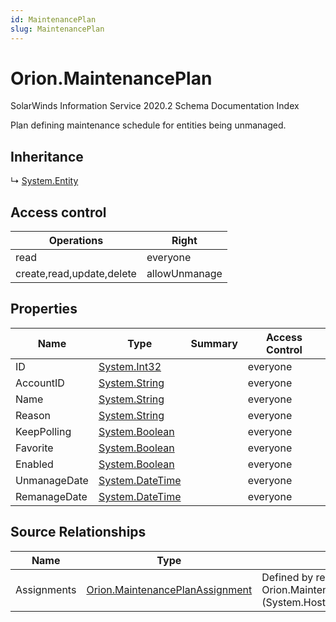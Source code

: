 ```yaml
---
id: MaintenancePlan
slug: MaintenancePlan
---
```


# Orion.MaintenancePlan

SolarWinds Information Service 2020.2 Schema Documentation Index

Plan defining maintenance schedule for entities being unmanaged.

## Inheritance

↳ [System.Entity](./../System/Entity)

## Access control

| Operations | Right |
| ------ | ------ |
| read | everyone |
| create,read,update,delete | allowUnmanage |

## Properties

| Name | Type | Summary | Access Control |
| ------ | ------ | ------ | ------ |
| ID | [System.Int32](https://docs.microsoft.com/en-us/dotnet/api/system.int32) |  | everyone |
| AccountID | [System.String](https://docs.microsoft.com/en-us/dotnet/api/system.string) |  | everyone |
| Name | [System.String](https://docs.microsoft.com/en-us/dotnet/api/system.string) |  | everyone |
| Reason | [System.String](https://docs.microsoft.com/en-us/dotnet/api/system.string) |  | everyone |
| KeepPolling | [System.Boolean](https://docs.microsoft.com/en-us/dotnet/api/system.boolean) |  | everyone |
| Favorite | [System.Boolean](https://docs.microsoft.com/en-us/dotnet/api/system.boolean) |  | everyone |
| Enabled | [System.Boolean](https://docs.microsoft.com/en-us/dotnet/api/system.boolean) |  | everyone |
| UnmanageDate | [System.DateTime](https://docs.microsoft.com/en-us/dotnet/api/system.datetime) |  | everyone |
| RemanageDate | [System.DateTime](https://docs.microsoft.com/en-us/dotnet/api/system.datetime) |  | everyone |

## Source Relationships

| Name | Type | Notes |
| ------ | ------ | ------ |
| Assignments | [Orion.MaintenancePlanAssignment](./../Orion/MaintenancePlanAssignment) | Defined by relationship Orion.MaintenancePlanHostsAssignments (System.Hosting) |

